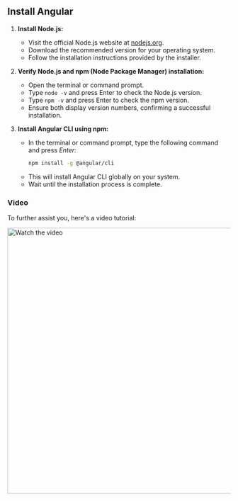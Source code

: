## Install Angular

1. **Install Node.js:**
    - Visit the official Node.js website at [nodejs.org](https://nodejs.org/en/download).
    - Download the recommended version for your operating system.
    - Follow the installation instructions provided by the installer.

2. **Verify Node.js and npm (Node Package Manager) installation:**
    - Open the terminal or command prompt.
    - Type `node -v` and press Enter to check the Node.js version.
    - Type `npm -v` and press Enter to check the npm version.
    - Ensure both display version numbers, confirming a successful installation.

3. **Install Angular CLI using npm:**
    - In the terminal or command prompt, type the following command and press *Enter:*
        ```sh
        npm install -g @angular/cli
        ```
    - This will install Angular CLI globally on your system.
    - Wait until the installation process is complete.

### Video

To further assist you, here's a video tutorial:

<a href="https://youtu.be/3a3157z68yA">
    <img src="https://img.youtube.com/vi/3a3157z68yA/maxresdefault.jpg" alt="Watch the video" style="width:600px;"/>
</a>
